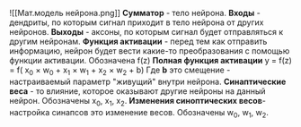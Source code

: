 ![[Мат.модель нейрона.png]]
**Сумматор** - тело нейрона.
**Входы** - дендриты, по которым сигнал приходит в тело нейрона от других нейронов.
**Выходы** - аксоны, по которым сигнал будет отправляться к другим нейронам.
**Функция активации** - перед тем как отправить информацию, нейрон будет вести какие-то преобразования с помощью функции активации.
Обозначена f(z)
**Полная функция активации** 
y = f(z) = f( x<sub>0</sub> &times; w<sub>0</sub> + x<sub>1</sub> &times; w<sub>1</sub> + x<sub>2</sub> &times; w<sub>2</sub> + b)
Где **b** это смещение - настраиваемый параметр "живущий" внутри нейрона.
**Синаптические веса** - то влияние, которое оказывают другие нейроны на данный нейрон.
Обозначены x<sub>0</sub>, x<sub>1</sub>, x<sub>2</sub>.
**Изменения синоптических весов**- настройка синапсов это изменение весов.
Обозначены  w<sub>0</sub>, w<sub>1</sub>, w<sub>2</sub>.




